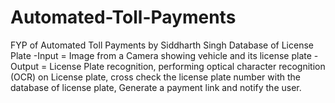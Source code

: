 # Automated-Toll-Payments
FYP of Automated Toll Payments by Siddharth Singh
Database of License Plate 
-Input  = Image from a Camera showing vehicle and its license plate
-Output = License Plate recognition, performing optical character recognition (OCR) on License plate, cross check the license plate number with the database of license plate,
          Generate a payment link and notify the user.
